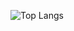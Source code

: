 ![Top Langs](https://github-readme-stats.vercel.app/api/top-langs/?username=elucid503&layout=pie&theme=dracula)
